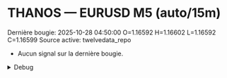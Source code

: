 # THANOS — EURUSD M5 (auto/15m)
Dernière bougie: 2025-10-28 04:50:00  O=1.16592  H=1.16602  L=1.16592  C=1.16599
Source active: twelvedata_repo

- Aucun signal sur la dernière bougie.

<details><summary>Debug</summary>

- TD_API_KEY manquant.

</details>